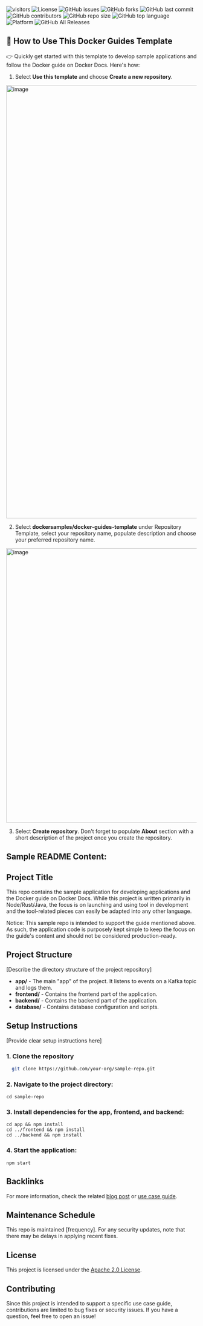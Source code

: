 ![visitors](https://visitor-badge.laobi.icu/badge?page_id=dockersamples.docker-guides-template)
![License](https://img.shields.io/github/license/dockersamples/docker-guides-template)
![GitHub issues](https://img.shields.io/github/issues/dockersamples/docker-guides-template)
![GitHub forks](https://img.shields.io/github/forks/dockersamples/docker-guides-template?style=social)
![GitHub last commit](https://img.shields.io/github/last-commit/dockersamples/docker-guides-template)
![GitHub contributors](https://img.shields.io/github/contributors/dockersamples/docker-guides-template)
![GitHub repo size](https://img.shields.io/github/repo-size/dockersamples/docker-guides-template)
![GitHub top language](https://img.shields.io/github/languages/top/dockersamples/docker-guides-template)
![Platform](https://img.shields.io/badge/platform-Docker-blue)
![GitHub All Releases](https://img.shields.io/github/downloads/dockersamples/docker-guides-template/total)

## 🎯 How to Use This Docker Guides Template

👉 Quickly get started with this template to develop sample applications and follow the Docker guide on Docker Docs. Here's how:

1. Select **Use this template** and choose **Create a new repository**.

<img width="1144" alt="image" src="https://github.com/user-attachments/assets/d27634f1-1f7e-4e77-bc60-25122467e805">

2. Select **dockersamples/docker-guides-template** under Repository Template, select your repository name, populate description and choose your preferred repository name.

<img width="725" alt="image" src="https://github.com/user-attachments/assets/8fbc6a38-f6ab-4442-b0ad-51ad01794016">

3. Select **Create repository**. Don't forget to populate **About** section with a short description of the project once you create the repository.

## Sample README Content:

## Project Title

This repo contains the sample application for developing applications and the Docker guide on Docker Docs. While this project is written primarily in Node/Rust/Java, the focus is on launching and using tool in development and the tool-related pieces can easily be adapted into any other language.

Notice: This sample repo is intended to support the guide mentioned above. As such, the application code is purposely kept simple to keep the focus on the guide's content and should not be considered production-ready.

## Project Structure
[Describe the directory structure of the project repository]

- **app/** - The main "app" of the project. It listens to events on a Kafka topic and logs them.
- **frontend/** - Contains the frontend part of the application.
- **backend/** - Contains the backend part of the application.
- **database/** - Contains database configuration and scripts.

## Setup Instructions
[Provide clear setup instructions here]


### 1. Clone the repository
 ```bash
   git clone https://github.com/your-org/sample-repo.git
 ```


### 2. Navigate to the project directory:

```
cd sample-repo
```

### 3. Install dependencies for the app, frontend, and backend:

```
cd app && npm install
cd ../frontend && npm install
cd ../backend && npm install
```

### 4. Start the application:

```
npm start
```



## Backlinks
For more information, check the related [blog post](link) or [use case guide](https://docs.docker.com/guides/use-case/kafka/).

## Maintenance Schedule
This repo is maintained [frequency]. For any security updates, note that there may be delays in applying recent fixes.

## License
This project is licensed under the [Apache 2.0 License](/LICENSE.md).

## Contributing

Since this project is intended to support a specific use case guide, contributions are limited to bug fixes or security issues. If you have a question, feel free to open an issue!





